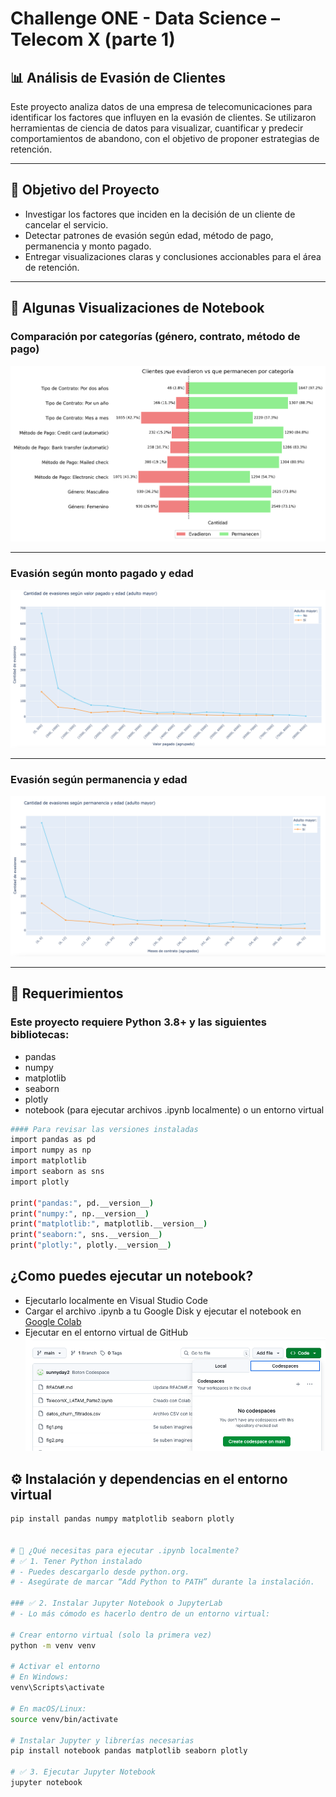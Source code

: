 # Challenge ONE - Data Science – Telecom X (parte 1)
## 📊 Análisis de Evasión de Clientes

Este proyecto analiza datos de una empresa de telecomunicaciones para identificar los factores que influyen en la evasión de clientes. Se utilizaron herramientas de ciencia de datos para visualizar, cuantificar y predecir comportamientos de abandono, con el objetivo de proponer estrategias de retención.

---

## 🧠 Objetivo del Proyecto

- Investigar los factores que inciden en la decisión de un cliente de cancelar el servicio.
- Detectar patrones de evasión según edad, método de pago, permanencia y monto pagado.
- Entregar visualizaciones claras y conclusiones accionables para el área de retención.

---

## 📸 Algunas Visualizaciones de Notebook

### Comparación por categorías (género, contrato, método de pago)
![Comparación por categoría](./img/permanencia_por_categoria.png)

---

### Evasión según monto pagado y edad
![Evasión por total pagado](./img/evasiones_pagos_edad.png)

---

### Evasión según permanencia y edad
![Evasión por permanencia](./img/evasiones_permanencia_edad.png)

---

## 📝 Requerimientos

### Este proyecto requiere Python 3.8+ y las siguientes bibliotecas:

- pandas
- numpy
- matplotlib
- seaborn
- plotly
- notebook (para ejecutar archivos .ipynb localmente) o un entorno virtual

```bash
#### Para revisar las versiones instaladas
import pandas as pd
import numpy as np
import matplotlib
import seaborn as sns
import plotly

print("pandas:", pd.__version__)
print("numpy:", np.__version__)
print("matplotlib:", matplotlib.__version__)
print("seaborn:", sns.__version__)
print("plotly:", plotly.__version__)
```
  
## ¿Como puedes ejecutar un notebook?

- Ejecutarlo localmente en Visual Studio Code
- Cargar el archivo .ipynb a tu Google Disk y ejecutar el notebook en [Google Colab](https://colab.research.google.com)
- Ejecutar en el entorno virtual de GitHub ![Code space](./img/fig3.png)
  
## ⚙️ Instalación y dependencias en el entorno virtual

```bash
pip install pandas numpy matplotlib seaborn plotly


# 🧰 ¿Qué necesitas para ejecutar .ipynb localmente?
# ✅ 1. Tener Python instalado
# - Puedes descargarlo desde python.org.
# - Asegúrate de marcar “Add Python to PATH” durante la instalación.

### ✅ 2. Instalar Jupyter Notebook o JupyterLab
# - Lo más cómodo es hacerlo dentro de un entorno virtual:

# Crear entorno virtual (solo la primera vez)
python -m venv venv

# Activar el entorno
# En Windows:
venv\Scripts\activate

# En macOS/Linux:
source venv/bin/activate

# Instalar Jupyter y librerías necesarias
pip install notebook pandas matplotlib seaborn plotly

# ✅ 3. Ejecutar Jupyter Notebook
jupyter notebook
